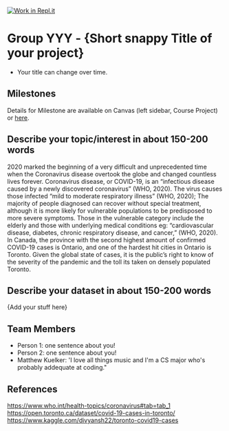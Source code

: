 [![Work in Repl.it](https://classroom.github.com/assets/work-in-replit-14baed9a392b3a25080506f3b7b6d57f295ec2978f6f33ec97e36a161684cbe9.svg)](https://classroom.github.com/online_ide?assignment_repo_id=312342&assignment_repo_type=GroupAssignmentRepo)
# Group YYY - {Short snappy Title of your project}

- Your title can change over time.

## Milestones

Details for Milestone are available on Canvas (left sidebar, Course Project) or [here](https://firas.moosvi.com/courses/data301/project/milestone01.html).

## Describe your topic/interest in about 150-200 words

2020 marked the beginning of a very difficult and unprecedented time when the Coronavirus disease overtook the globe and changed countless lives forever. Coronavirus disease, or COVID-19, is an “infectious disease caused by a newly discovered coronavirus” (WHO, 2020). The virus causes those infected “mild to moderate respiratory illness” (WHO, 2020); The majority of people diagnosed can recover without special treatment, although it is more likely for vulnerable populations to be predisposed to more severe symptoms. Those in the vulnerable category include the elderly and those with underlying medical conditions eg: “cardiovascular disease, diabetes, chronic respiratory disease, and cancer,” (WHO, 2020). In Canada, the province with the second highest amount of confirmed COVID-19 cases is Ontario, and one of the hardest hit cities in Ontario is Toronto. Given the global state of cases, it is the public’s right to know of the severity of the pandemic and the toll its taken on densely populated Toronto.

## Describe your dataset in about 150-200 words

{Add your stuff here}

## Team Members

- Person 1: one sentence about you!
- Person 2: one sentence about you!
- Matthew Kuelker: 'I love all things music and I'm a CS major who's probably addequate at coding."

## References
https://www.who.int/health-topics/coronavirus#tab=tab_1
https://open.toronto.ca/dataset/covid-19-cases-in-toronto/
https://www.kaggle.com/divyansh22/toronto-covid19-cases
